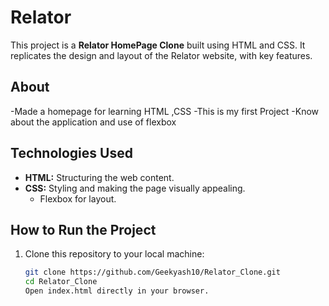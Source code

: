 
# Relator 
This project is a **Relator HomePage Clone** built using HTML and CSS. It replicates the design and layout of the Relator website, with key features.

## About
-Made a homepage for learning HTML ,CSS 
-This is my first Project
-Know about the application and use of flexbox


## Technologies Used

- **HTML:** Structuring the web content.
- **CSS:** Styling and making the page visually appealing.
  - Flexbox for layout.


## How to Run the Project

1. Clone this repository to your local machine:
   ```bash
   git clone https://github.com/Geekyash10/Relator_Clone.git
   cd Relator_Clone
   Open index.html directly in your browser.
